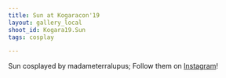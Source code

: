 ```yaml
---
title: Sun at Kogaracon'19
layout: gallery_local
shoot_id: Kogara19.Sun
tags: cosplay

---
```


Sun cosplayed by madameterralupus; Follow them on [Instagram](https://www.instagram.com/madameterralupus)!

